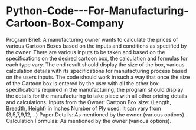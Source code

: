 # Python-Code---For-Manufacturing-Cartoon-Box-Company
Program Brief: A manufacturing owner wants to calculate the prices of various Cartoon Boxes based on the inputs and conditions as specified by the owner. There are various inputs to be taken and based on the specifications on the desired cartoon box, the calculation and formulas for each type vary. The end result should display the size of the box, various calculation details with its specifications for manufacturing process based on the users inputs.  The code should work in such a way that once the size of the Cartoon box is entered by the user with all the other box specifications required in the manufacturing, the program should display the details for the manufacturing to take place with all other pricing details and calculations.  Inputs from the Owner:  Cartoon Box size: (Length, Breadth, Height) in Inches Number of Ply used: It can vary from (3,5,7,9,12,...) Paper Details: As mentioned by the owner (various options). Calculation Formulas: As mentioned by the owner (various options).

